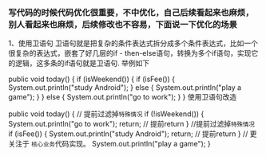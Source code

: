 ### 写代码的时候代码优化很重要，不中优化，自己后续看起来也麻烦，别人看起来也麻烦，后续修改也不容易，下面说一下优化的场景

1、使用卫语句
卫语句就是把复杂的条件表达式拆分成多个条件表达式，比如一个很复杂的表达式，嵌套了好几层的if - then-else语句，转换为多个if语句，实现它的逻辑，这多条的if语句就是卫语句.
举例如下

public void today() {
    if (isWeekend()) {
        if (isFee()) {
            System.out.println("study Android");
        } else {
            System.out.println("play a game");
        }
    } else {
        System.out.println("go to work");
    }
}
使用卫语句改造

public void today() {
    // 提前过滤掉`特殊情况`
    if (!isWeekend()) {
        System.out.println("go to work");
        return; // 提前return
    }
    //提前过滤掉`特殊情况`
    if (isFee()) {
        System.out.println("study Android");
        return; // 提前return
    }
    // 更关注于 `核心业务`代码实现。
    System.out.println("play a game");
}
